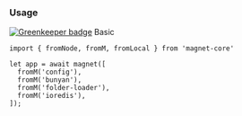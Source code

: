 ### Usage

[![Greenkeeper badge](https://badges.greenkeeper.io/Magnetjs/magnet-ioredis.svg)](https://greenkeeper.io/)
Basic
```
import { fromNode, fromM, fromLocal } from 'magnet-core'

let app = await magnet([
  fromM('config'),
  fromM('bunyan'),
  fromM('folder-loader'),
  fromM('ioredis'),
]);
```
